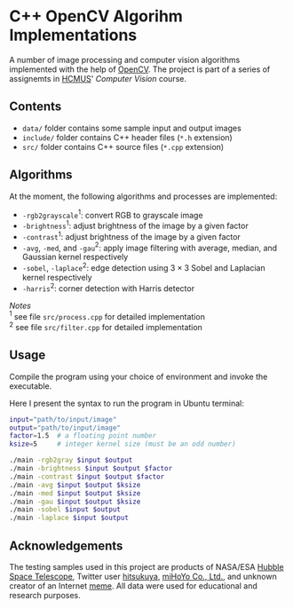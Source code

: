 # **C++ OpenCV Algorihm Implementations**
A number of image processing and computer vision algorithms implemented with the help of [OpenCV](https://docs.opencv.org/4.x/index.html).
The project is part of a series of assignemts in [HCMUS](https://en.wikipedia.org/wiki/Ho_Chi_Minh_City_University_of_Science)' *Computer Vision* course.

## **Contents**
- `data/` folder contains some sample input and output images
- `include/` folder contains C++ header files (`*.h` extension)
- `src/` folder contains C++ source files (`*.cpp` extension)

## **Algorithms**
At the moment, the following algorithms and processes are implemented:
- `-rgb2grayscale`$^1$: convert RGB to grayscale image
- `-brightness`$^1$: adjust brightness of the image by a given factor
- `-contrast`$^1$: adjust brightness of the image by a given factor
- `-avg`, `-med`, and `-gau`$^2$: apply image filtering with average, median, and Gaussian kernel respectively
- `-sobel`, `-laplace`$^2$: edge detection using $3 \times 3$ Sobel and Laplacian kernel respectively
- `-harris`$^2$: corner detection with Harris detector

*Notes* \
$^1$ see file `src/process.cpp` for detailed implementation \
$^2$ see file `src/filter.cpp` for detailed implementation

## **Usage**
Compile the program using your choice of environment and invoke the executable. 

Here I present the syntax to run the program in Ubuntu terminal:
```bash
input="path/to/input/image"
output="path/to/input/image"
factor=1.5  # a floating point number
ksize=5     # integer kernel size (must be an odd number)

./main -rgb2gray $input $output
./main -brightness $input $output $factor
./main -contrast $input $output $factor
./main -avg $input $output $ksize
./main -med $input $output $ksize
./main -gau $input $output $ksize
./main -sobel $input $output
./main -laplace $input $output
```

## **Acknowledgements**
The testing samples used in this project are products of NASA/ESA [Hubble Space Telescope](https://hubblesite.org/home), Twitter
user [hitsukuya](https://twitter.com/hitsukuya), [miHoYo Co., Ltd.](https://hsr.hoyoverse.com/en-us/home), and unknown creator of an Internet [meme](https://www.youtube.com/watch?v=B-O6pWeZ7W0&t=0s). All data were used for
educational and research purposes.
